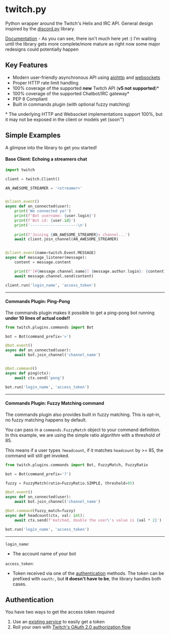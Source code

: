 # twitch.py
Python wrapper around the Twitch's Helix and IRC API. General
design inspired by the [discord.py](https://github.com/Rapptz/discord.py/) library.


[Documentation](https://twitchpi.readthedocs.io/en/latest/)
    - As you can see, there isn't much here yet :) I'm waiting until the library gets more complete/more mature as right now some major redesigns could potentially happen

## Key Features

- Modern user-friendly asynchronous API using [aiohttp](https://aiohttp.readthedocs.io/en/stable/) and [websockets](https://websockets.readthedocs.io/en/stable/)
- Proper HTTP rate limit handling
- 100% coverage of the supported **new** Twitch API (**v5 not supported**)*
- 100% coverage of the supported Chatbot/IRC gateway*
- PEP 8 Compliant
- Built in commands plugin (with optional fuzzy matching)

\* The underlying HTTP and Websocket implementations support 100%, but it may not be exposed in the client or models yet (soon:tm:)

## Simple Examples
A glimpse into the library to get you started!
#### Base Client: Echoing a streamers chat
```python
import twitch

client = twitch.Client()

AN_AWESOME_STREAMER = '<streamer>'


@client.event()
async def on_connected(user):
    print('We connected yo!')
    print(f'Bot username: {user.login}')
    print(f'Bot id: {user.id}')
    print('---------------------\n')
    
    print(f'Joining {AN_AWESOME_STREAMER}s channel...')
    await client.join_channel(AN_AWESOME_STREAMER)


@client.event(name=twitch.Event.MESSAGE)
async def message_listener(message):
    content = message.content

    print(f'[#{message.channel.name}] {message.author.login}: {content}')
    await message.channel.send(content)

client.run('login_name', 'access_token')
```
-----------

#### Commands Plugin: Ping-Pong
The commands plugin makes it possible to get a ping-pong bot running **under 10 lines of actual code!!**
```python
from twitch.plugins.commands import Bot

bot = Bot(command_prefix='>')

@bot.event()
async def on_connected(user):
    await bot.join_channel('channel_name')


@bot.command()
async def ping(ctx):
    await ctx.send('pong')

bot.run('login_name', 'access_token')
```
-----------

#### Commands Plugin: Fuzzy Matching command
The commands plugin also provides built in fuzzy matching. This is opt-in,
no fuzzy matching happens by default.

You can pass in a `commands.FuzzyMatch` object to your command definition. In this
example, we are using the simple ratio algorithm with a threshold of 85.

This means if a user types `?meadcount`, if it matches `headcount` by >= 85,
the command will still get invoked.
```python
from twitch.plugins.commands import Bot, FuzzyMatch, FuzzyRatio

bot = Bot(command_prefix='?')

fuzzy = FuzzyMatch(ratio=FuzzyRatio.SIMPLE, threshold=85)

@bot.event()
async def on_connected(user):
    await bot.join_channel('channel_name')

@bot.command(fuzzy_match=fuzzy)
async def headcount(ctx, val: int):
    await ctx.send(f'matched, double the user\'s value is {val * 2}')

bot.run('login_name', 'access_token')
```
-----------

``login_name``:
- The account name of your bot

``access_token``:
- Token received via one of the [authentication](#authentication) methods. The token can be prefixed with ``oauth:``, but **it doesn't have to be**, the library handles both cases.

## Authentication
You have two ways to get the access token required
1. Use an [existing service](https://twitchapps.com/tmi/) to easily get a token
2. Roll your own with [Twitch's OAuth 2.0 authorization flow](https://dev.twitch.tv/docs/authentication#getting-tokens)
